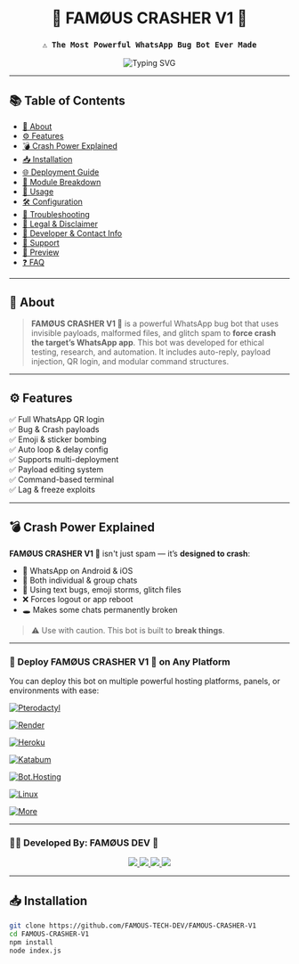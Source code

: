 <h1 align="center">🚀 FAMØUS CRASHER V1 👑</h1>
<h3 align="center"><code>⚠️ The Most Powerful WhatsApp Bug Bot Ever Made</code></h3>

<p align="center">
  <img src="https://files.catbox.moe/j17olw.jpg?font=Fira+Code&pause=1000&center=true&vCenter=true&color=F7FF00&width=435&lines=💥+WhatsApp+Crashing+Bot+Online!;👑+FAMØUS+CRASHER+V1+Loaded;🧠+Powerful+Automation+By+FAMØUS+DEV+👑" alt="Typing SVG" />
</p>

---

## 📚 Table of Contents

- [🧠 About](#-about)
- [⚙️ Features](#️-features)
- [💣 Crash Power Explained](#-crash-power-explained)
- [📥 Installation](#-installation)
- [🌐 Deployment Guide](#-deployment-guide)
- [📁 Module Breakdown](#-module-breakdown)
- [🚀 Usage](#-usage)
- [🛠 Configuration](#-configuration)
- [🔧 Troubleshooting](#-troubleshooting)
- [🔐 Legal & Disclaimer](#-legal--disclaimer)
- [👑 Developer & Contact Info](#-developer--contact-info)
- [💸 Support](#-support)
- [📸 Preview](#-preview)
- [❓ FAQ](#-faq)

---

## 🧠 About

> **FAMØUS CRASHER V1 👑** is a powerful WhatsApp bug bot that uses invisible payloads, malformed files, and glitch spam to **force crash the target’s WhatsApp app**. This bot was developed for ethical testing, research, and automation. It includes auto-reply, payload injection, QR login, and modular command structures.

---

## ⚙️ Features

✅ Full WhatsApp QR login  
✅ Bug & Crash payloads  
✅ Emoji & sticker bombing  
✅ Auto loop & delay config  
✅ Supports multi-deployment  
✅ Payload editing system  
✅ Command-based terminal  
✅ Lag & freeze exploits  

---

## 💣 Crash Power Explained

**FAMØUS CRASHER V1 👑** isn't just spam — it’s **designed to crash**:

- 📱 WhatsApp on Android & iOS  
- 👥 Both individual & group chats  
- 🧨 Using text bugs, emoji storms, glitch files  
- ❌ Forces logout or app reboot  
- 🕳️ Makes some chats permanently broken

> ⚠️ Use with caution. This bot is built to **break things**.

---
### 🚀 Deploy FAMØUS CRASHER V1 👑 on Any Platform

You can deploy this bot on multiple powerful hosting platforms, panels, or environments with ease:

[![Pterodactyl](https://img.shields.io/badge/Pterodactyl-Panel-blue?style=for-the-badge&logo=serverfault)](https://pterodactyl.io)

[![Render](https://img.shields.io/badge/Render-Cloud-green?style=for-the-badge&logo=render)](https://render.com)

[![Heroku](https://img.shields.io/badge/Heroku-App-purple?style=for-the-badge&logo=heroku)](https://heroku.com)

[![Katabum](https://img.shields.io/badge/Katabum-Panel-red?style=for-the-badge)](https://katabum.com)

[![Bot.Hosting](https://img.shields.io/badge/Bot.Hosting-Deploy-blueviolet?style=for-the-badge&logo=bot)](https://bot.hosting)

[![Linux](https://img.shields.io/badge/Linux-Terminal-black?style=for-the-badge&logo=linux)](https://kernel.org)

[![More](https://img.shields.io/badge/And%20Many-More-orange?style=for-the-badge&logo=code)](#)

---

### 👨‍💻 Developed By: **FAMØUS DEV 👑**

<p align="center">
  <a href="https://whatsapp.com/channel/0029VbAaOJLInlqVwhwtxS33" target="_blank">
    <img src="https://img.shields.io/badge/WhatsApp_Channel-Follow-green?style=for-the-badge&logo=whatsapp" />
  </a>
  <a href="https://wa.me/2347026441048" target="_blank">
    <img src="https://img.shields.io/badge/WhatsApp_Contact-Chat-green?style=for-the-badge&logo=whatsapp" />
  </a>
  <a href="https://t.me/FamousDev" target="_blank">
    <img src="https://img.shields.io/badge/Telegram-Message-blue?style=for-the-badge&logo=telegram" />
  </a>
  <a href="https://github.com/FAMOUS-TECH-DEV" target="_blank">
    <img src="https://img.shields.io/badge/GitHub_Profile-Visit-black?style=for-the-badge&logo=github" />
  </a>
</p>

---

## 📥 Installation

```bash
git clone https://github.com/FAMOUS-TECH-DEV/FAMOUS-CRASHER-V1
cd FAMOUS-CRASHER-V1
npm install
node index.js
